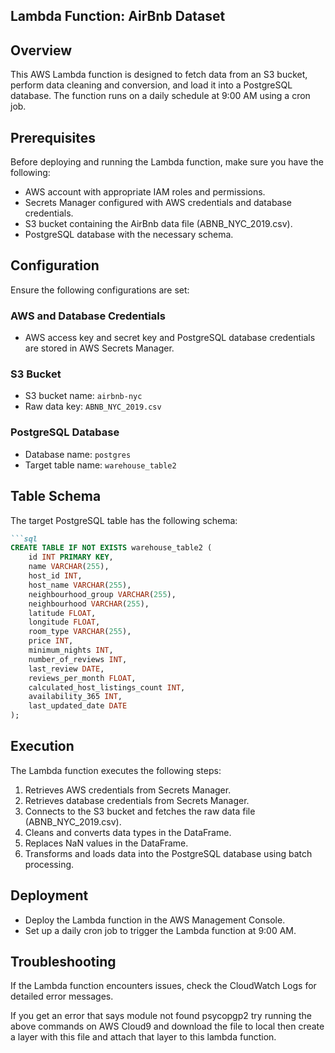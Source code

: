

## Lambda Function: AirBnb Dataset

## Overview

This AWS Lambda function is designed to fetch data from an S3 bucket, perform data cleaning and conversion, and load it into a PostgreSQL database. The function runs on a daily schedule at 9:00 AM using a cron job.

## Prerequisites

Before deploying and running the Lambda function, make sure you have the following:

- AWS account with appropriate IAM roles and permissions.
- Secrets Manager configured with AWS credentials and database credentials.
- S3 bucket containing the AirBnb data file (ABNB_NYC_2019.csv).
- PostgreSQL database with the necessary schema.

## Configuration

Ensure the following configurations are set:

### AWS and Database Credentials

- AWS access key and secret key and PostgreSQL database credentials are stored in AWS Secrets Manager.


### S3 Bucket

- S3 bucket name: `airbnb-nyc`
- Raw data key: `ABNB_NYC_2019.csv`

### PostgreSQL Database

- Database name: `postgres`
- Target table name: `warehouse_table2`

## Table Schema

The target PostgreSQL table has the following schema:
```markdown
```sql
CREATE TABLE IF NOT EXISTS warehouse_table2 (
    id INT PRIMARY KEY,
    name VARCHAR(255),
    host_id INT,
    host_name VARCHAR(255),
    neighbourhood_group VARCHAR(255),
    neighbourhood VARCHAR(255),
    latitude FLOAT,
    longitude FLOAT,
    room_type VARCHAR(255),
    price INT,
    minimum_nights INT,
    number_of_reviews INT,
    last_review DATE,
    reviews_per_month FLOAT,
    calculated_host_listings_count INT,
    availability_365 INT,
    last_updated_date DATE
);
```

## Execution

The Lambda function executes the following steps:

1. Retrieves AWS credentials from Secrets Manager.
2. Retrieves database credentials from Secrets Manager.
3. Connects to the S3 bucket and fetches the raw data file (ABNB_NYC_2019.csv).
4. Cleans and converts data types in the DataFrame.
5. Replaces NaN values in the DataFrame.
6. Transforms and loads data into the PostgreSQL database using batch processing.

## Deployment

- Deploy the Lambda function in the AWS Management Console.
- Set up a daily cron job to trigger the Lambda function at 9:00 AM.

## Troubleshooting

If the Lambda function encounters issues, check the CloudWatch Logs for detailed error messages.

If you get an error that says module not found psycopgp2 try running the above commands on AWS Cloud9 and download the file to local then create a layer with this file and attach that layer to this lambda function.
```


